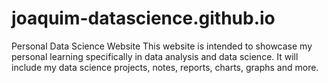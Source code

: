 # joaquim-datascience.github.io
Personal Data Science Website
This website is intended to showcase my personal learning specifically in data analysis and data science.
It will include my data science projects, notes, reports, charts, graphs and more.
